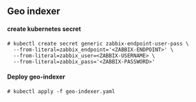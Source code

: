 ## Geo indexer
#### create kubernetes secret
```
# kubectl create secret generic zabbix-endpoint-user-pass \
  --from-literal=zabbix_endpoint='<ZABBIX-ENDPOINT>' \
  --from-literal=zabbix_user=<ZABBIX-USERNAME> \
  --from-literal=zabbix_pass='<ZABBIX-PASSWORD>'
```
#### Deploy geo-indexer
```
# kubectl apply -f geo-indexer.yaml
```
